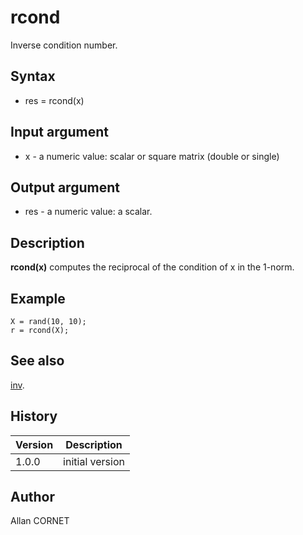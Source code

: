 

# rcond

Inverse condition number.

## Syntax

- res = rcond(x)

## Input argument

 - x - a numeric value: scalar or square matrix (double or single)

## Output argument

 - res - a numeric value: a scalar.

## Description


  <p><b>rcond(x)</b> computes the reciprocal of the condition of x in the 1-norm.</p>


## Example

```Nelson
X = rand(10, 10);
r = rcond(X);
```

## See also

[inv](inv.md).
## History

|Version|Description|
|------|------|
|1.0.0|initial version|


## Author

Allan CORNET




